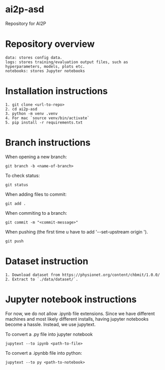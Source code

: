 # ai2p-asd
Repository for AI2P




# Repository overview

```
data: stores config data.
logs: stores training/evaluation output files, such as hyperparameters, models, plots etc.
notebooks: stores Jupyter notebooks
```



# Installation instructions
```
1. git clone <url-to-repo> 
2. cd ai2p-asd
3. python -m venv .venv
4. For mac `source venv/bin/activate`
5. pip install -r requirements.txt
```


# Branch instructions

When opening a new branch:
```
git branch -b <name-of-branch>
```

To check status:
```
git status
```

When adding files to commit:
```
git add .
```

When commiting to a branch:
```
git commit -m "<commit-message>"
```

When pushing (the first time u have to add '--set-upstream origin <name-of-branch>').
```
git push 
```


# Dataset instruction

```
1. Download dataset from https://physionet.org/content/chbmit/1.0.0/ 
2. Extract to `./data/dataset/`.
```


# Jupyter notebook instructions

For now, we do not allow .ipynb file extensions. Since we have different machines and most likely different installs,
having jupyter notebooks become a hassle. Instead, we use jupytext.

To convert a .py file into jupyter notebook
```
jupytext --to ipynb <path-to-file>
```

To convert a .ipynbb file into python:
```
jupytext --to py <path-to-notebook>
```